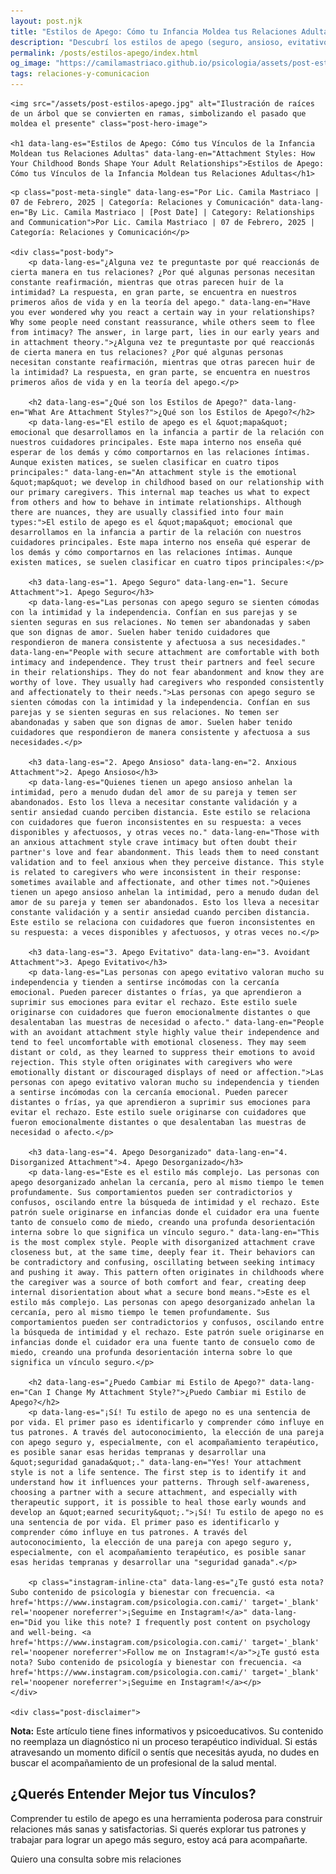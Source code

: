 ```yaml
---
layout: post.njk
title: "Estilos de Apego: Cómo tu Infancia Moldea tus Relaciones Adultas | Blog Camila Mastriaco"
description: "Descubrí los estilos de apego (seguro, ansioso, evitativo y desorganizado) y entendé cómo tus primeros vínculos afectan tu forma de amar y relacionarte hoy."
permalink: /posts/estilos-apego/index.html
og_image: "https://camilamastriaco.github.io/psicologia/assets/post-estilos-apego.jpg"
tags: relaciones-y-comunicacion
---
```



    <img src="/assets/post-estilos-apego.jpg" alt="Ilustración de raíces de un árbol que se convierten en ramas, simbolizando el pasado que moldea el presente" class="post-hero-image">
    
    <h1 data-lang-es="Estilos de Apego: Cómo tus Vínculos de la Infancia Moldean tus Relaciones Adultas" data-lang-en="Attachment Styles: How Your Childhood Bonds Shape Your Adult Relationships">Estilos de Apego: Cómo tus Vínculos de la Infancia Moldean tus Relaciones Adultas</h1>
<div id="share-buttons-container"></div>

    <p class="post-meta-single" data-lang-es="Por Lic. Camila Mastriaco | 07 de Febrero, 2025 | Categoría: Relaciones y Comunicación" data-lang-en="By Lic. Camila Mastriaco | [Post Date] | Category: Relationships and Communication">Por Lic. Camila Mastriaco | 07 de Febrero, 2025 | Categoría: Relaciones y Comunicación</p>
    
    <div class="post-body">
        <p data-lang-es="¿Alguna vez te preguntaste por qué reaccionás de cierta manera en tus relaciones? ¿Por qué algunas personas necesitan constante reafirmación, mientras que otras parecen huir de la intimidad? La respuesta, en gran parte, se encuentra en nuestros primeros años de vida y en la teoría del apego." data-lang-en="Have you ever wondered why you react a certain way in your relationships? Why some people need constant reassurance, while others seem to flee from intimacy? The answer, in large part, lies in our early years and in attachment theory.">¿Alguna vez te preguntaste por qué reaccionás de cierta manera en tus relaciones? ¿Por qué algunas personas necesitan constante reafirmación, mientras que otras parecen huir de la intimidad? La respuesta, en gran parte, se encuentra en nuestros primeros años de vida y en la teoría del apego.</p>

        <h2 data-lang-es="¿Qué son los Estilos de Apego?" data-lang-en="What Are Attachment Styles?">¿Qué son los Estilos de Apego?</h2>
        <p data-lang-es="El estilo de apego es el &quot;mapa&quot; emocional que desarrollamos en la infancia a partir de la relación con nuestros cuidadores principales. Este mapa interno nos enseña qué esperar de los demás y cómo comportarnos en las relaciones íntimas. Aunque existen matices, se suelen clasificar en cuatro tipos principales:" data-lang-en="An attachment style is the emotional &quot;map&quot; we develop in childhood based on our relationship with our primary caregivers. This internal map teaches us what to expect from others and how to behave in intimate relationships. Although there are nuances, they are usually classified into four main types:">El estilo de apego es el &quot;mapa&quot; emocional que desarrollamos en la infancia a partir de la relación con nuestros cuidadores principales. Este mapa interno nos enseña qué esperar de los demás y cómo comportarnos en las relaciones íntimas. Aunque existen matices, se suelen clasificar en cuatro tipos principales:</p>
        
        <h3 data-lang-es="1. Apego Seguro" data-lang-en="1. Secure Attachment">1. Apego Seguro</h3>
        <p data-lang-es="Las personas con apego seguro se sienten cómodas con la intimidad y la independencia. Confían en sus parejas y se sienten seguras en sus relaciones. No temen ser abandonadas y saben que son dignas de amor. Suelen haber tenido cuidadores que respondieron de manera consistente y afectuosa a sus necesidades." data-lang-en="People with secure attachment are comfortable with both intimacy and independence. They trust their partners and feel secure in their relationships. They do not fear abandonment and know they are worthy of love. They usually had caregivers who responded consistently and affectionately to their needs.">Las personas con apego seguro se sienten cómodas con la intimidad y la independencia. Confían en sus parejas y se sienten seguras en sus relaciones. No temen ser abandonadas y saben que son dignas de amor. Suelen haber tenido cuidadores que respondieron de manera consistente y afectuosa a sus necesidades.</p>

        <h3 data-lang-es="2. Apego Ansioso" data-lang-en="2. Anxious Attachment">2. Apego Ansioso</h3>
        <p data-lang-es="Quienes tienen un apego ansioso anhelan la intimidad, pero a menudo dudan del amor de su pareja y temen ser abandonados. Esto los lleva a necesitar constante validación y a sentir ansiedad cuando perciben distancia. Este estilo se relaciona con cuidadores que fueron inconsistentes en su respuesta: a veces disponibles y afectuosos, y otras veces no." data-lang-en="Those with an anxious attachment style crave intimacy but often doubt their partner's love and fear abandonment. This leads them to need constant validation and to feel anxious when they perceive distance. This style is related to caregivers who were inconsistent in their response: sometimes available and affectionate, and other times not.">Quienes tienen un apego ansioso anhelan la intimidad, pero a menudo dudan del amor de su pareja y temen ser abandonados. Esto los lleva a necesitar constante validación y a sentir ansiedad cuando perciben distancia. Este estilo se relaciona con cuidadores que fueron inconsistentes en su respuesta: a veces disponibles y afectuosos, y otras veces no.</p>

        <h3 data-lang-es="3. Apego Evitativo" data-lang-en="3. Avoidant Attachment">3. Apego Evitativo</h3>
        <p data-lang-es="Las personas con apego evitativo valoran mucho su independencia y tienden a sentirse incómodas con la cercanía emocional. Pueden parecer distantes o frías, ya que aprendieron a suprimir sus emociones para evitar el rechazo. Este estilo suele originarse con cuidadores que fueron emocionalmente distantes o que desalentaban las muestras de necesidad o afecto." data-lang-en="People with an avoidant attachment style highly value their independence and tend to feel uncomfortable with emotional closeness. They may seem distant or cold, as they learned to suppress their emotions to avoid rejection. This style often originates with caregivers who were emotionally distant or discouraged displays of need or affection.">Las personas con apego evitativo valoran mucho su independencia y tienden a sentirse incómodas con la cercanía emocional. Pueden parecer distantes o frías, ya que aprendieron a suprimir sus emociones para evitar el rechazo. Este estilo suele originarse con cuidadores que fueron emocionalmente distantes o que desalentaban las muestras de necesidad o afecto.</p>
        
        <h3 data-lang-es="4. Apego Desorganizado" data-lang-en="4. Disorganized Attachment">4. Apego Desorganizado</h3>
        <p data-lang-es="Este es el estilo más complejo. Las personas con apego desorganizado anhelan la cercanía, pero al mismo tiempo le temen profundamente. Sus comportamientos pueden ser contradictorios y confusos, oscilando entre la búsqueda de intimidad y el rechazo. Este patrón suele originarse en infancias donde el cuidador era una fuente tanto de consuelo como de miedo, creando una profunda desorientación interna sobre lo que significa un vínculo seguro." data-lang-en="This is the most complex style. People with disorganized attachment crave closeness but, at the same time, deeply fear it. Their behaviors can be contradictory and confusing, oscillating between seeking intimacy and pushing it away. This pattern often originates in childhoods where the caregiver was a source of both comfort and fear, creating deep internal disorientation about what a secure bond means.">Este es el estilo más complejo. Las personas con apego desorganizado anhelan la cercanía, pero al mismo tiempo le temen profundamente. Sus comportamientos pueden ser contradictorios y confusos, oscilando entre la búsqueda de intimidad y el rechazo. Este patrón suele originarse en infancias donde el cuidador era una fuente tanto de consuelo como de miedo, creando una profunda desorientación interna sobre lo que significa un vínculo seguro.</p>

        <h2 data-lang-es="¿Puedo Cambiar mi Estilo de Apego?" data-lang-en="Can I Change My Attachment Style?">¿Puedo Cambiar mi Estilo de Apego?</h2>
        <p data-lang-es="¡Sí! Tu estilo de apego no es una sentencia de por vida. El primer paso es identificarlo y comprender cómo influye en tus patrones. A través del autoconocimiento, la elección de una pareja con apego seguro y, especialmente, con el acompañamiento terapéutico, es posible sanar esas heridas tempranas y desarrollar una &quot;seguridad ganada&quot;." data-lang-en="Yes! Your attachment style is not a life sentence. The first step is to identify it and understand how it influences your patterns. Through self-awareness, choosing a partner with a secure attachment, and especially with therapeutic support, it is possible to heal those early wounds and develop an &quot;earned security&quot;.">¡Sí! Tu estilo de apego no es una sentencia de por vida. El primer paso es identificarlo y comprender cómo influye en tus patrones. A través del autoconocimiento, la elección de una pareja con apego seguro y, especialmente, con el acompañamiento terapéutico, es posible sanar esas heridas tempranas y desarrollar una "seguridad ganada".</p>
        
        <p class="instagram-inline-cta" data-lang-es="¿Te gustó esta nota? Subo contenido de psicología y bienestar con frecuencia. <a href='https://www.instagram.com/psicologia.con.cami/' target='_blank' rel='noopener noreferrer'>¡Seguime en Instagram!</a>" data-lang-en="Did you like this note? I frequently post content on psychology and well-being. <a href='https://www.instagram.com/psicologia.con.cami/' target='_blank' rel='noopener noreferrer'>Follow me on Instagram!</a>">¿Te gustó esta nota? Subo contenido de psicología y bienestar con frecuencia. <a href='https://www.instagram.com/psicologia.con.cami/' target='_blank' rel='noopener noreferrer'>¡Seguime en Instagram!</a></p>
    </div>
    
    <div class="post-disclaimer">
<p data-lang-es="<strong>Nota:</strong> Este artículo tiene fines informativos y psicoeducativos. Su contenido no reemplaza un diagnóstico ni un proceso terapéutico individual. Si estás atravesando un momento difícil o sentís que necesitás ayuda, no dudes en buscar el acompañamiento de un profesional de la salud mental." data-lang-en="<strong>Disclaimer:</strong> This article is for informational and psychoeducational purposes only. It is not a substitute for a professional diagnosis or an individual therapeutic process. If you are going through a difficult time or feel you need help, do not hesitate to seek support from a mental health professional.">
<strong>Nota:</strong> Este artículo tiene fines informativos y psicoeducativos. Su contenido no reemplaza un diagnóstico ni un proceso terapéutico individual. Si estás atravesando un momento difícil o sentís que necesitás ayuda, no dudes en buscar el acompañamiento de un profesional de la salud mental.
</p>
</div>

<section id="cta-post" class="animate-on-scroll">
        <h2 data-lang-es="¿Querés Entender Mejor tus Vínculos?" data-lang-en="Want to Better Understand Your Bonds?">¿Querés Entender Mejor tus Vínculos?</h2>
        <p data-lang-es="Comprender tu estilo de apego es una herramienta poderosa para construir relaciones más sanas y satisfactorias. Si querés explorar tus patrones y trabajar para lograr un apego más seguro, estoy acá para acompañarte." data-lang-en="Understanding your attachment style is a powerful tool for building healthier and more satisfying relationships. If you want to explore your patterns and work towards a more secure attachment, I'm here to support you.">Comprender tu estilo de apego es una herramienta poderosa para construir relaciones más sanas y satisfactorias. Si querés explorar tus patrones y trabajar para lograr un apego más seguro, estoy acá para acompañarte.</p>
        <a 
            class="btn whatsapp-trigger" 
            data-location="post_apego_cta" 
            target="_blank" 
            rel="noopener noreferrer" 
            data-lang-es="Quiero una consulta sobre mis relaciones" 
            data-lang-en="I want a consultation about my relationships" 
            data-whatsapp-es="Hola Camila, leí tu nota sobre estilos de apego y quisiera consultarte sobre las sesiones." 
            data-whatsapp-en="Hi Camila, I read your note about attachment styles and would like to ask about the sessions." 
        >Quiero una consulta sobre mis relaciones</a>
    </section>